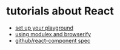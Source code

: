 # tutorials about React

- [set up your playground](./env/setup-your-playground.md)
- [using modulex and browserify](./env/modulex-browserify-npm.md)
- [github/react-component spec](https://github.com/react-component/react-component.github.io)